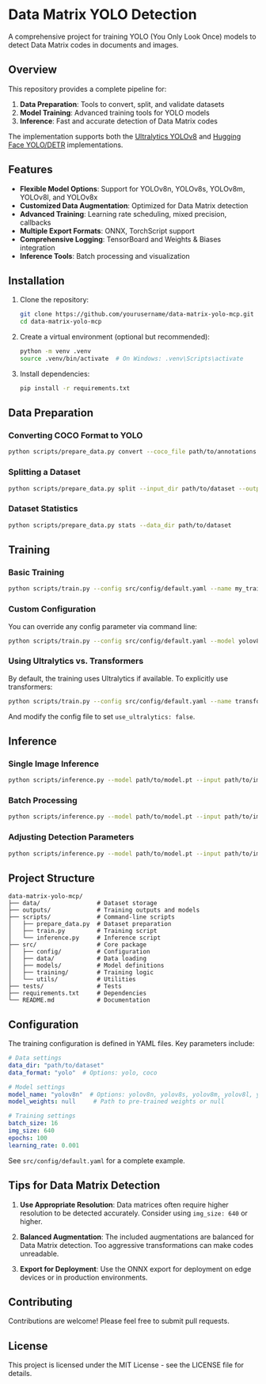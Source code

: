 # Data Matrix YOLO Detection

A comprehensive project for training YOLO (You Only Look Once) models to detect Data Matrix codes in documents and images.

## Overview

This repository provides a complete pipeline for:

1. **Data Preparation**: Tools to convert, split, and validate datasets
2. **Model Training**: Advanced training tools for YOLO models
3. **Inference**: Fast and accurate detection of Data Matrix codes

The implementation supports both the [Ultralytics YOLOv8](https://github.com/ultralytics/ultralytics) and [Hugging Face YOLO/DETR](https://huggingface.co/docs/transformers/model_doc/detr) implementations.

## Features

- **Flexible Model Options**: Support for YOLOv8n, YOLOv8s, YOLOv8m, YOLOv8l, and YOLOv8x
- **Customized Data Augmentation**: Optimized for Data Matrix detection
- **Advanced Training**: Learning rate scheduling, mixed precision, callbacks
- **Multiple Export Formats**: ONNX, TorchScript support
- **Comprehensive Logging**: TensorBoard and Weights & Biases integration
- **Inference Tools**: Batch processing and visualization

## Installation

1. Clone the repository:
   ```bash
   git clone https://github.com/yourusername/data-matrix-yolo-mcp.git
   cd data-matrix-yolo-mcp
   ```

2. Create a virtual environment (optional but recommended):
   ```bash
   python -m venv .venv
   source .venv/bin/activate  # On Windows: .venv\Scripts\activate
   ```

3. Install dependencies:
   ```bash
   pip install -r requirements.txt
   ```

## Data Preparation

### Converting COCO Format to YOLO

```bash
python scripts/prepare_data.py convert --coco_file path/to/annotations.json --output_dir path/to/output
```

### Splitting a Dataset

```bash
python scripts/prepare_data.py split --input_dir path/to/dataset --output_dir path/to/output --train_ratio 0.8 --val_ratio 0.1 --test_ratio 0.1
```

### Dataset Statistics

```bash
python scripts/prepare_data.py stats --data_dir path/to/dataset
```

## Training

### Basic Training

```bash
python scripts/train.py --config src/config/default.yaml --name my_training_run
```

### Custom Configuration

You can override any config parameter via command line:

```bash
python scripts/train.py --config src/config/default.yaml --model yolov8m --batch_size 8 --epochs 50 --lr 0.001 --img_size 640 --data_dir path/to/dataset
```

### Using Ultralytics vs. Transformers

By default, the training uses Ultralytics if available. To explicitly use transformers:

```bash
python scripts/train.py --config src/config/default.yaml --name transformers_run
```

And modify the config file to set `use_ultralytics: false`.

## Inference

### Single Image Inference

```bash
python scripts/inference.py --model path/to/model.pt --input path/to/image.jpg --output path/to/output.jpg
```

### Batch Processing

```bash
python scripts/inference.py --model path/to/model.pt --input path/to/images_dir --output path/to/output_dir --batch
```

### Adjusting Detection Parameters

```bash
python scripts/inference.py --model path/to/model.pt --input path/to/image.jpg --conf 0.3 --iou 0.5
```

## Project Structure

```
data-matrix-yolo-mcp/
├── data/                # Dataset storage
├── outputs/             # Training outputs and models
├── scripts/             # Command-line scripts
│   ├── prepare_data.py  # Dataset preparation
│   ├── train.py         # Training script
│   └── inference.py     # Inference script
├── src/                 # Core package
│   ├── config/          # Configuration
│   ├── data/            # Data loading
│   ├── models/          # Model definitions
│   ├── training/        # Training logic
│   └── utils/           # Utilities
├── tests/               # Tests
├── requirements.txt     # Dependencies
└── README.md            # Documentation
```

## Configuration

The training configuration is defined in YAML files. Key parameters include:

```yaml
# Data settings
data_dir: "path/to/dataset"
data_format: "yolo"  # Options: yolo, coco

# Model settings
model_name: "yolov8n"  # Options: yolov8n, yolov8s, yolov8m, yolov8l, yolov8x
model_weights: null     # Path to pre-trained weights or null

# Training settings
batch_size: 16
img_size: 640
epochs: 100
learning_rate: 0.001
```

See `src/config/default.yaml` for a complete example.

## Tips for Data Matrix Detection

1. **Use Appropriate Resolution**: Data matrices often require higher resolution to be detected accurately. Consider using `img_size: 640` or higher.

2. **Balanced Augmentation**: The included augmentations are balanced for Data Matrix detection. Too aggressive transformations can make codes unreadable.

3. **Export for Deployment**: Use the ONNX export for deployment on edge devices or in production environments.

## Contributing

Contributions are welcome! Please feel free to submit pull requests.

## License

This project is licensed under the MIT License - see the LICENSE file for details.
